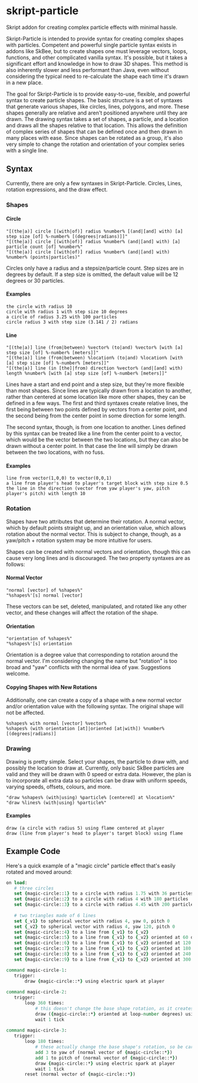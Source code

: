 # skript-particle
 Skript addon for creating complex particle effects with minimal hassle.
 
 Skript-Particle is intended to provide syntax for creating complex shapes with particles. Competent and powerful single particle syntax exists in addons like SkBee, but to create shapes one must leverage vectors, loops, functions, and other complicated vanilla syntax. It's possible, but it takes a significant effort and knowledge in how to draw 3D shapes. This method is also inherently slower and less performant than Java, even without considering the typical need to re-calculate the shape each time it's drawn in a new place.
 
 The goal for Skript-Particle is to provide easy-to-use, flexible, and powerful syntax to create particle shapes. The basic structure is a set of syntaxes that generate various shapes, like circles, lines, polygons, and more. These shapes generally are relative and aren't positioned anywhere until they are drawn. The drawing syntax takes a set of shapes, a particle, and a location and draws all the shapes relative to that location. This allows the definition of complex series of shapes that can be defined once and then drawn in many places with ease. Since shapes can be rotated as a group, it's also very simple to change the rotation and orientation of your complex series with a single line.
 
 ## Syntax
 Currently, there are only a few syntaxes in Skript-Particle. Circles, Lines, rotation expressions, and the draw effect.
 
 ### Shapes
 
 #### Circle
 ```
 "[(the|a)] circle [(with|of)] radius %number% [(and|[and] with) [a] step size [of] %-number% [(degrees|radians)]]"
"[(the|a)] circle [(with|of)] radius %number% (and|[and] with) [a] particle count [of] %number%"
 "[(the|a)] circle [(with|of)] radius %number% (and|[and] with) %number% (points|particles)"
 ```
 Circles only have a radius and a stepsize/particle count. Step sizes are in degrees by default. If a step size is omitted, the default value will be 12 degrees or 30 particles.
 
 #### Examples
 ```
 the circle with radius 10 
 circle with radius 1 with step size 10 degrees
 a circle of radius 3.25 with 100 particles
 circle radius 3 with step size (3.141 / 2) radians
 ```
 
 #### Line
 ```
 "[(the|a)] line (from|between) %vector% (to|and) %vector% [with [a] step size [of] %-number% [meters]]"
 "[(the|a)] line (from|between) %location% (to|and) %location% [with [a] step size [of] %-number% [meters]]"
 "[(the|a)] line (in [the]|from) direction %vector% (and|[and] with) length %number% [with [a] step size [of] %-number% [meters]]"
 ```
 Lines have a start and end point and a step size, but they're more flexible than most shapes. Since lines are typically drawn from a location to another, rather than centered at some location like more other shapes, they can be defined in a few ways. The first and third syntaxes create relative lines, the first being between two points defined by vectors from a center point, and the second being from the center point in some direction for some length.
 
 The second syntax, though, is from one location to another. Lines defined by this syntax can be treated like a line from the center point to a vector, which would be the vector between the two locations, but they can also be drawn without a center point. In that case the line will simply be drawn between the two locations, with no fuss.
 
 #### Examples
 ```
 line from vector(1,0,0) to vector(0,0,1)
 a line from player's head to player's target block with step size 0.5
 the line in the direction (vector from yaw player's yaw, pitch player's pitch) with length 10
 ```
 
 ### Rotation
 Shapes have two attributes that determine their rotation. A normal vector, which by default points straight up, and an orientation value, which allows rotation about the normal vector. This is subject to change, though, as a yaw/pitch + rotation system may be more intuitive for users.
 
 Shapes can be created with normal vectors and orientation, though this can cause very long lines and is discouraged. The two property syntaxes are as follows:
 
 #### Normal Vector
 ```
 "normal [vector] of %shapes%"
 "%shapes%'[s] normal [vector]
 ```
 These vectors can be set, deleted, manipulated, and rotated like any other vector, and these changes will affect the rotation of the shape. 
 
 #### Orientation
 ```
 "orientation of %shapes%"
 "%shapes%'[s] orientation
 ```
 Orientation is a degree value that corresponding to rotation around the normal vector. I'm considering changing the name but "rotation" is too broad and "yaw" conflicts with the normal idea of yaw. Suggestions welcome.
 
 #### Copying Shapes with New Rotations
 Additionally, one can create a copy of a shape with a new normal vector and/or orientation value with the following syntax. The original shape will not be affected.
 ```
 %shapes% with normal [vector] %vector%
 %shapes% (with orientation [at]|oriented [at|with]) %number% [(degrees|radians)]
 ```
 
 ### Drawing
 Drawing is pretty simple. Select your shapes, the particle to draw with, and possibly the location to draw at. Currently, only basic SkBee particles are valid and they will be drawn with 0 speed or extra data. However, the plan is to incorporate all extra data so particles can be draw with uniform speeds, varying speeds, offsets, colours, and more.
 ```
 "draw %shapes% (with|using) %particle% [centered] at %location%"
 "draw %lines% (with|using) %particle%"
 ```
 
 #### Examples
 ```
 draw (a circle with radius 5) using flame centered at player
 draw (line from player's head to player's target block) using flame
 ```
 
 ## Example Code
 Here's a quick example of a "magic circle" particle effect that's easily rotated and moved around:
 ```tcl
on load:
    # three circles
    set {magic-circle::1} to a circle with radius 1.75 with 36 particles
    set {magic-circle::2} to a circle with radius 4 with 180 particles
    set {magic-circle::3} to a circle with radius 4.45 with 200 particles
    
    # two triangles made of 6 lines
    set {_v1} to spherical vector with radius 4, yaw 0, pitch 0
    set {_v2} to spherical vector with radius 4, yaw 120, pitch 0
    set {magic-circle::4} to a line from {_v1} to {_v2} 
    set {magic-circle::5} to a line from {_v1} to {_v2} oriented at 60 degrees
    set {magic-circle::6} to a line from {_v1} to {_v2} oriented at 120 degrees
    set {magic-circle::7} to a line from {_v1} to {_v2} oriented at 180 degrees
    set {magic-circle::8} to a line from {_v1} to {_v2} oriented at 240 degrees
    set {magic-circle::9} to a line from {_v1} to {_v2} oriented at 300 degrees

command magic-circle-1:
    trigger:
        draw {magic-circle::*} using electric spark at player
        
command magic-circle-2:
    trigger:
        loop 360 times:
            # this doesn't change the base shape rotation, as it creates a copy of the base shape
            draw ({magic-circle::*} oriented at loop-number degrees) using electric spark at player
            wait 1 tick
            
command magic-circle-3:
    trigger:
        loop 180 times:
            # these actually change the base shape's rotation, so be careful
            add 3 to yaw of (normal vector of {magic-circle::*})
            add 1 to pitch of (normal vector of {magic-circle::*})
            draw {magic-circle::*} using electric spark at player
            wait 1 tick
        reset (normal vector of {magic-circle::*})
 ```
